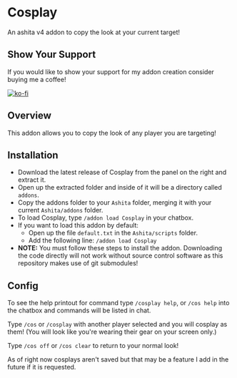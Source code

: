 # Cosplay

An ashita v4 addon to copy the look at your current target!

## Show Your Support ##
If you would like to show your support for my addon creation consider buying me a coffee! 

[![ko-fi](https://ko-fi.com/img/githubbutton_sm.svg)](https://ko-fi.com/A0A6JC40H)

## Overview

This addon allows you to copy the look of any player you are targeting!


## Installation
* Download the latest release of Cosplay from the panel on the right and extract it.
* Open up the extracted folder and inside of it will be a directory called `addons`.
* Copy the addons folder to your `Ashita` folder, merging it with your current `Ashita/addons` folder.
* To load Cosplay, type `/addon load Cosplay` in your chatbox.
* If you want to load this addon by default:
    * Open up the file `default.txt` in the `Ashita/scripts` folder.
    * Add the following line: `/addon load Cosplay`
* **NOTE:** You must follow these steps to install the addon. Downloading the code directly will not work without source control software as this repository makes use of git submodules!

## Config

To see the help printout for command type `/cosplay help`, or `/cos help` into the chatbox and commands will be listed in chat.

Type `/cos` or `/cosplay` with another player selected and you will cosplay as them! (You will look like you're wearing their gear on your screen only.)

Type `/cos off` or `/cos clear` to return to your normal look!

As of right now cosplays aren't saved but that may be a feature I add in the future if it is requested.